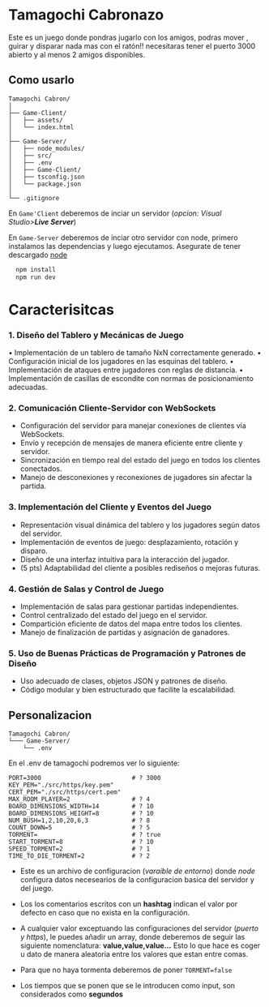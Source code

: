 # Tamagochi Cabronazo
Este es un juego donde pondras jugarlo con los amigos, podras mover , guirar y disparar nada mas con el ratón!!
necesitaras tener el puerto 3000 abierto y al menos 2 amigos disponibles.

## Como usarlo

```
Tamagochi Cabron/
│
├── Game-Client/
│   ├── assets/
│   └── index.html
│
├── Game-Server/
│   ├── node_modules/
│   ├── src/
│   ├── .env
│   ├── Game-Client/
│   ├── tsconfig.json
│   └── package.json
│ 
└── .gitignore
```

En `Game'Client` deberemos de inciar un servidor (*opcion: Visual Studio>**Live Server***)

En `Game-Server` deberemos de inciar otro servidor con node, primero instalamos las dependencias y luego ejecutamos.
Asegurate de tener descargado [node](https://nodejs.org/es/download)

```bash
  npm install
  npm run dev
```

# Caracterisitcas

### 1. Diseño del Tablero y Mecánicas de Juego
  • Implementación de un tablero de tamaño NxN correctamente generado.
  • Configuración inicial de los jugadores en las esquinas del tablero.
  • Implementación de ataques entre jugadores con reglas de distancia.
  • Implementación de casillas de escondite con normas de posicionamiento
  adecuadas.

### 2. Comunicación Cliente-Servidor con WebSockets
- Configuración del servidor para manejar conexiones de clientes vía WebSockets.
- Envío y recepción de mensajes de manera eficiente entre cliente y servidor.
- Sincronización en tiempo real del estado del juego en todos los clientes
  conectados.
- Manejo de desconexiones y reconexiones de jugadores sin afectar la partida.

### 3. Implementación del Cliente y Eventos del Juego
- Representación visual dinámica del tablero y los jugadores según datos del servidor.
- Implementación de eventos de juego: desplazamiento, rotación y disparo.
- Diseño de una interfaz intuitiva para la interacción del jugador.
- (5 pts) Adaptabilidad del cliente a posibles rediseños o mejoras futuras.

### 4. Gestión de Salas y Control de Juego
- Implementación de salas para gestionar partidas independientes.
- Control centralizado del estado del juego en el servidor.
- Compartición eficiente de datos del mapa entre todos los clientes.
- Manejo de finalización de partidas y asignación de ganadores.

### 5. Uso de Buenas Prácticas de Programación y Patrones de Diseño 
- Uso adecuado de clases, objetos JSON y patrones de diseño.
- Código modular y bien estructurado que facilite la escalabilidad.

## Personalizacion
```
Tamagochi Cabron/
└─── Game-Server/
    └── .env
```
En el .env de tamagochi podremos ver lo siguiente:
```
PORT=3000                         # ? 3000
KEY_PEM="./src/https/key.pem"
CERT_PEM="./src/https/cert.pem"
MAX_ROOM_PLAYER=2                 # ? 4
BOARD_DIMENSIONS_WIDTH=14         # ? 10
BOARD_DIMENSIONS_HEIGHT=8         # ? 10
NUM_BUSH=1,2,10,20,6,3            # ? 8
COUNT_DOWN=5                      # ? 5
TORMENT=                          # ? true
START_TORMENT=8                   # ? 10
SPEED_TORMENT=2                   # ? 1
TIME_TO_DIE_TORMENT=2             # ? 2
```

- Este es un archivo de configuracion (*varaible de entorno*) donde *node* configura datos necesearios de la configuracion basica del servidor y del juego.

- Los los comentarios escritos con un **hashtag** indican el valor por defecto en caso que no exista en la configuración.

- A cualquier valor exceptuando las configuraciones del servidor (*puerto y https*), le puedes añadir un array, donde deberemos de seguir las siguiente nomenclatura: **value,value,value...**  Esto lo que hace es coger u dato de manera aleatoria entre los valores que estan entre comas.

- Para que no haya tormenta deberemos de poner `TORMENT=false`

- Los tiempos que se ponen que se le introducen como input, son considerados como **segundos** 

